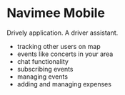 # Navimee Mobile

Drively application. A driver assistant.

  - tracking other users on map
  - events like concerts in your area
  - chat functionality
  - subscribing events
  - managing events
  - adding and managing expenses
